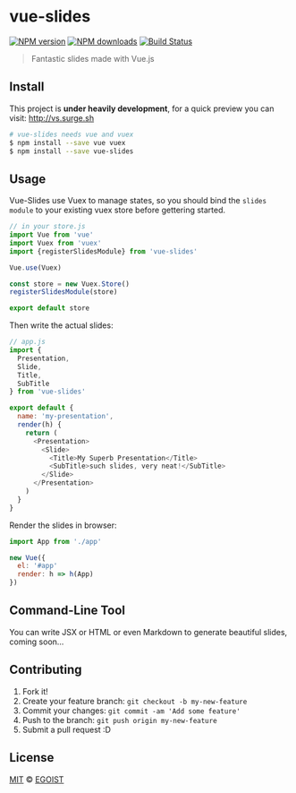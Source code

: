 # vue-slides

[![NPM version](https://img.shields.io/npm/v/vue-slides.svg?style=flat-square)](https://npmjs.com/package/vue-slides) [![NPM downloads](https://img.shields.io/npm/dm/vue-slides.svg?style=flat-square)](https://npmjs.com/package/vue-slides) [![Build Status](https://img.shields.io/circleci/project/egoist/vue-slides/master.svg?style=flat-square)](https://circleci.com/gh/egoist/vue-slides)

> Fantastic slides made with Vue.js

## Install

This project is **under heavily development**, for a quick preview you can visit: http://vs.surge.sh

```bash
# vue-slides needs vue and vuex
$ npm install --save vue vuex
$ npm install --save vue-slides
```

## Usage

Vue-Slides use Vuex to manage states, so you should bind the `slides module` to your existing vuex store before gettering started.

```js
// in your store.js
import Vue from 'vue'
import Vuex from 'vuex'
import {registerSlidesModule} from 'vue-slides'

Vue.use(Vuex)

const store = new Vuex.Store()
registerSlidesModule(store)

export default store
```

Then write the actual slides:

```js
// app.js
import {
  Presentation,
  Slide,
  Title,
  SubTitle
} from 'vue-slides'

export default {
  name: 'my-presentation',
  render(h) {
    return (
      <Presentation>
        <Slide>
          <Title>My Superb Presentation</Title>
          <SubTitle>such slides, very neat!</SubTitle>
        </Slide>
      </Presentation>
    )
  }
}
```

Render the slides in browser:

```js
import App from './app'

new Vue({
  el: '#app'
  render: h => h(App)
})
```

## Command-Line Tool

You can write JSX or HTML or even Markdown to generate beautiful slides, coming soon...

## Contributing

1. Fork it!
2. Create your feature branch: `git checkout -b my-new-feature`
3. Commit your changes: `git commit -am 'Add some feature'`
4. Push to the branch: `git push origin my-new-feature`
5. Submit a pull request :D

## License

[MIT](https://egoist.mit-license.org/) © [EGOIST](https://github.com/egoist)
